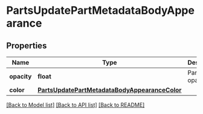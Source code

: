 # PartsUpdatePartMetadataBodyAppearance

## Properties
Name | Type | Description | Notes
------------ | ------------- | ------------- | -------------
**opacity** | **float** | Part opacity | [optional] 
**color** | [**PartsUpdatePartMetadataBodyAppearanceColor**](PartsUpdatePartMetadataBodyAppearanceColor.md) |  | [optional] 

[[Back to Model list]](../README.md#documentation-for-models) [[Back to API list]](../README.md#documentation-for-api-endpoints) [[Back to README]](../README.md)


